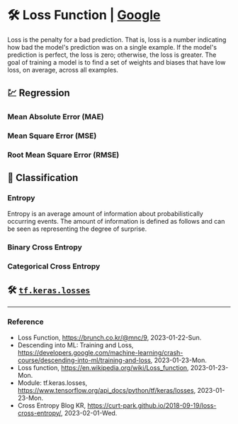# :hammer_and_wrench: Loss Function | [Google](https://developers.google.com/machine-learning/crash-course/descending-into-ml/training-and-loss)

Loss is the penalty for a bad prediction. That is, loss is a number indicating how bad the model's prediction was on a single example. If the model's prediction is perfect, the loss is zero; otherwise, the loss is greater. The goal of training a model is to find a set of weights and biases that have low loss, on average, across all examples.

## :chart: Regression

### Mean Absolute Error (MAE)

### Mean Square Error (MSE)

### Root Mean Square Error (RMSE)

## :bow_and_arrow: Classification

### Entropy

Entropy is an average amount of information about probabilistically occurring events. The amount of information is defined as follows and can be seen as representing the degree of surprise.

### Binary Cross Entropy

### Categorical Cross Entropy

## :hammer_and_wrench: [`tf.keras.losses`](https://www.tensorflow.org/api_docs/python/tf/keras/losses)

---

### Reference
- Loss Function, https://brunch.co.kr/@mnc/9, 2023-01-22-Sun.
- Descending into ML: Training and Loss, https://developers.google.com/machine-learning/crash-course/descending-into-ml/training-and-loss, 2023-01-23-Mon.
- Loss function, https://en.wikipedia.org/wiki/Loss_function, 2023-01-23-Mon.
- Module: tf.keras.losses, https://www.tensorflow.org/api_docs/python/tf/keras/losses, 2023-01-23-Mon.
- Cross Entropy Blog KR, https://curt-park.github.io/2018-09-19/loss-cross-entropy/, 2023-02-01-Wed.
